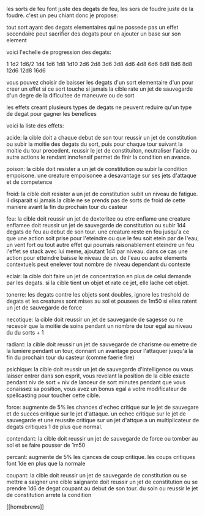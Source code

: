 les sorts de feu font juste des degats de feu, les sors de foudre juste de la foudre. c'est un peu chiant donc je propose:

tout sort ayant des degats elementaires qui ne possede pas un effet secondaire peut sacrifier des degats pour en ajouter un base sur son element

voici l'echelle de progression des degats:

1  1d2 1d6/2 1d4 1d6 1d8 1d10 2d6 2d8 3d6 3d8 4d6 4d8 6d6 6d8 8d6 8d8 12d6 12d8 16d6

vous pouvez choisir de baisser les degats d'un sort elementaire d'un pour creer un effet si ce sort touche si jamais la cible rate un jet de sauvegarde d'un degre de la dificultee de maneuvre ou de sort

les effets creant plusieurs types de degats ne peuvent reduire qu'un type de degat pour gagner les benefices

voici la liste des effets:

acide:
la cible doit a chaque debut de son tour reussir un jet de constitution ou subir la moitie des degats du sort, puis pour chaque tour suivant la moitie du tour precedent.
reussir le jet de constituiton, neutraliser l'acide ou autre actions le rendant innofensif permet de finir la condition en avance.

poison:
la cible doit resister a un jet de constitution ou subir la condition empoisone.
une creature empoisonee a desavantage sur ses jets d'attaque et de competence

froid:
la cible doit resister a un jet de constitution subit un niveau de fatigue. il disparait si jamais la cible ne se prends pas de sorts de froid de cette maniere avant la fin du prochain tour du casteur

feu:
la cible doit reussir un jet de dexteritee ou etre enflame
une creature enflamee doit reussir un jet de sauvegarde de constitution ou  subir 1d4 degats de feu au debut de son tour.
une creature reste en feu jusqu'a ce que une action soit prise pour l'eteindre ou que le feu soit etein par de l'eau, un vent fort ou tout autre effet qui pourrais raisonablement eteindre un feu
l'effet se stack avec lui meme, ajoutant 1d4 par niveau. dans ce cas une action pour etteindre baisse le niveau de un. de l'eau ou autre elements contextuels peut enelever tout nombre de niveau dependant du contexte

eclair:
la cible doit faire un jet de concentration en plus de celui demande par les degats. si la cible tient un objet et rate ce jet, elle lache cet objet.

tonerre:
les degats contre les objets sont doubles, ignore les treshold de degats et les creatures sont mises au sol et pousees de 1m50 si elles ratent un jet de sauvegarde de force

necotique:
la cible doit reussir un jet de sauvegarde de sagesse ou ne recevoir que la moitie de soins pendant un nombre de tour egal au niveau du du sorts + 1

radiant:
la cible doit reussir un jet de sauvegarde de charisme ou emetre de la lumiere pendant un tour, donnant un avantage pour l'attaquer jusqu'a la fin du prochain tour du casteur (comme faerie fire)

psichique:
la cible doit reussir un jet de sauvegarde d'intelligence ou vous laisser entrer dans son esprit, vous revelant la position de la cible exacte pendant niv de sort + niv de lanceur de sort minutes
pendant que vous conaissez sa position, vous avez un bonus egal a votre modificateur de spellcasting pour toucher cette cible.

force:
augmente de 5% les chances d'echec critique sur le jet de sauvegare et de succes critique sur le jet d'attaque. un echec critique sur le jet de sauvegarde et une reussite critique sur un jet d'attque a un multiplicateur de degats critiques 1 de plus que normal.

contendant:
la cible doit reussir un jet de sauvegarde de force ou tomber au sol et se faire pousser de 1m50

percant:
augmente de 5% les cjances de coup critique. les coups critiques font 1de en plus que la normale

coupant:
la cible doit reussir un jet de sauvegarde de constitution ou se mettre a saigner
une cible saignante doit reussir un jet de constitution ou se prendre 1d6 de degat coupant au debut de son tour.
du soin ou reussir le jet de constitution arrete la condition

[[homebrews]]